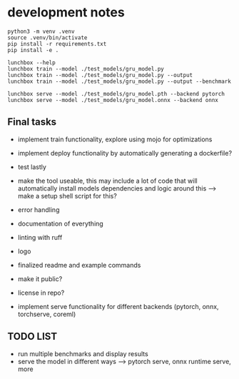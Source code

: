 # development notes

```text
python3 -m venv .venv
source .venv/bin/activate
pip install -r requirements.txt
pip install -e .
```

```text
lunchbox --help
lunchbox train --model ./test_models/gru_model.py
lunchbox train --model ./test_models/gru_model.py --output
lunchbox train --model ./test_models/gru_model.py --output --benchmark
```

```text
lunchbox serve --model ./test_models/gru_model.pth --backend pytorch
lunchbox serve --model ./test_models/gru_model.onnx --backend onnx
```

## Final tasks

- implement train functionality, explore using mojo for optimizations
- implement deploy functionality by automatically generating a dockerfile?
- test lastly

- make the tool useable, this may include a lot of code that will automatically install models dependencies and logic around this --> make a setup shell script for this?
- error handling
- documentation of everything
- linting with ruff
- logo
- finalized readme and example commands
- make it public?
- license in repo?
- implement serve functionality for different backends (pytorch, onnx, torchserve, coreml)

## TODO LIST

- run multiple benchmarks and display results
- serve the model in different ways --> pytorch serve, onnx runtime serve, more
